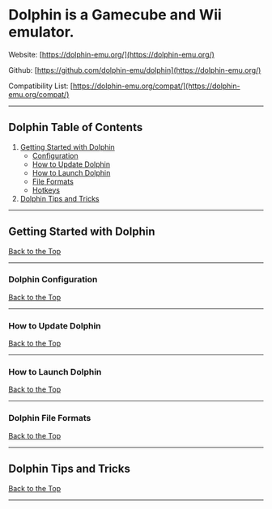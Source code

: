 # Dolphin is a Gamecube and Wii emulator.

Website: [https://dolphin-emu.org/](https://dolphin-emu.org/)

Github: [https://github.com/dolphin-emu/dolphin](https://dolphin-emu.org/)

Compatibility List: [https://dolphin-emu.org/compat/](https://dolphin-emu.org/compat/)

***

## Dolphin Table of Contents

1. [Getting Started with Dolphin](#getting-started-with-dolphin)
    - [Configuration](#dolphin-configuration)
    - [How to Update Dolphin](#how-to-update-dolphin)
    - [How to Launch Dolphin](#how-to-launch-dolphin)
    - [File Formats](#dolphin-file-formats)
    - [Hotkeys](../../controls-and-hotkeys/windows/hotkeys.md#dolphin-gamecube-and-wii)
2. [Dolphin Tips and Tricks](#dolphin-tips-and-tricks)

***

## Getting Started with Dolphin
[Back to the Top](#dolphin-table-of-contents)

***

### Dolphin Configuration
[Back to the Top](#dolphin-table-of-contents)

***

### How to Update Dolphin
[Back to the Top](#dolphin-table-of-contents)

***

### How to Launch Dolphin
[Back to the Top](#dolphin-table-of-contents)

***

### Dolphin File Formats
[Back to the Top](#dolphin-table-of-contents)

***

## Dolphin Tips and Tricks
[Back to the Top](#dolphin-table-of-contents)

***